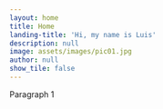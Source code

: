 ```yaml
---
layout: home
title: Home
landing-title: 'Hi, my name is Luis'
description: null
image: assets/images/pic01.jpg
author: null
show_tile: false
---
```


Paragraph 1
